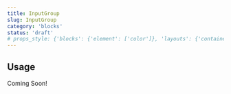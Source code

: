 ```yaml
---
title: InputGroup
slug: InputGroup
category: 'blocks'
status: 'draft'
# props_style: {'blocks': {'element': ['color']}, 'layouts': {'container': ['container', 'size']}}
---
```


## Usage

<p class="feedback:prose status:default bg:default:100 variant:bare emoji:default">Coming Soon!</p>
